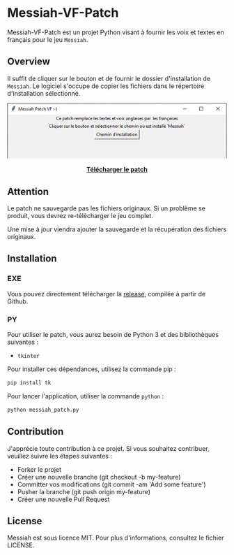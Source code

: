 # Messiah-VF-Patch
Messiah-VF-Patch est un projet Python visant à fournir les voix et textes en français pour le jeu `Messiah`.

## Overview

Il suffit de cliquer sur le bouton et de fournir le dossier d'installation de `Messiah`.
Le logiciel s'occupe de copier les fichiers dans le répertoire d'installation sélectionné.

![Alt text](overview.png)

<div align="center">
  <a href="https://github.com/Aiola13/Messiah-VF-Patch/releases/latest">
    <b>Télécharger le patch</b>
  </a>
</div>

## Attention
Le patch ne sauvegarde pas les fichiers originaux. Si un problème se produit, vous devrez re-télécharger le jeu complet.

Une mise à jour viendra ajouter la sauvegarde et la récupération des fichiers originaux.

## Installation

### EXE
Vous pouvez directement télécharger la [release](https://github.com/Aiola13/Messiah-VF-Patch/releases/latest), compilée à partir de Github.


### PY
Pour utiliser le patch, vous aurez besoin de Python 3 et des bibliothèques suivantes :

- `tkinter`
  
Pour installer ces dépendances, utilisez la commande pip :

```bash
pip install tk
```

Pour lancer l'application, utiliser la commande `python` : 

```bash
python messiah_patch.py
```

## Contribution
J'apprécie toute contribution à ce projet. Si vous souhaitez contribuer, veuillez suivre les étapes suivantes :

- Forker le projet
- Créer une nouvelle branche (git checkout -b my-feature)
- Committer vos modifications (git commit -am 'Add some feature')
- Pusher la branche (git push origin my-feature)
- Créer une nouvelle Pull Request
  
## License
Messiah est sous licence MIT. Pour plus d'informations, consultez le fichier LICENSE.